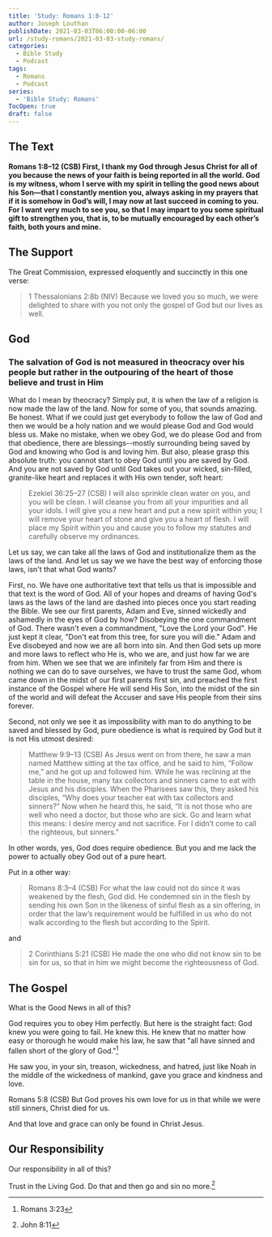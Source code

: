```yaml
---
title: 'Study: Romans 1:8-12'
author: Joseph Louthan
publishDate: 2021-03-03T06:00:00-06:00
url: /study-romans/2021-03-03-study-romans/
categories:
  - Bible Study
  - Podcast
tags:
  - Romans
  - Podcast
series:
  - 'Bible Study: Romans'
TocOpen: true
draft: false
---
```

## The Text

**Romans 1:8–12 (CSB) First, I thank my God through Jesus Christ for all of you because the news of your faith is being reported in all the world.  God is my witness, whom I serve with my spirit in telling the good news about his Son—that I constantly mention you, always asking in my prayers that if it is somehow in God’s will, I may now at last succeed in coming to you.  For I want very much to see you, so that I may impart to you some spiritual gift to strengthen you,  that is, to be mutually encouraged by each other’s faith, both yours and mine.**

## The Support

The Great Commission, expressed eloquently and succinctly in this one verse:

> 1 Thessalonians 2:8b (NIV) Because we loved you so much, we were delighted to share with you not only the gospel of God but our lives as well.

## God

### The salvation of God is not measured in theocracy over his people but rather in the outpouring of the heart of those believe and trust in Him

What do I mean by theocracy? Simply put, it is when the law of a religion is now made the law of the land. Now for some of you, that sounds amazing. Be honest. What if we could just get everybody to follow the law of God and then we would be a holy nation and we would please God and God would bless us. Make no mistake, when we obey God, we do please God and from that obedience, there are blessings--mostly surrounding being saved by God and knowing who God is and loving him.  But also, please grasp this absolute truth: you cannot start to obey God until you are saved by God. And you are not saved by God until God takes out your wicked, sin-filled, granite-like heart and replaces it with His own tender, soft heart:

> Ezekiel 36:25–27 (CSB) I will also sprinkle clean water on you, and you will be clean. I will cleanse you from all your impurities and all your idols.  I will give you a new heart and put a new spirit within you; I will remove your heart of stone and give you a heart of flesh.  I will place my Spirit within you and cause you to follow my statutes and carefully observe my ordinances.

Let us say, we can take all the laws of God and institutionalize them as the laws of the land. And let us say we we have the best way of enforcing those laws, isn't that what God wants?

First, no. We have one authoritative text that tells us that is impossible and that text is the word of God. All of your hopes and dreams of having God's laws as the laws of the land are dashed into pieces once you start reading the Bible. We see our first parents, Adam and Eve, sinned wickedly and ashamedly in the eyes of God by how? Disobeying the one commandment of God. There wasn't even a commandment, "Love the Lord your God". He just kept it clear, "Don't eat from this tree, for sure you will die." Adam and Eve disobeyed and now we are all born into sin. And then God sets up more and more laws to reflect who He is, who we are, and just how far we are from him.  When we see that we are infinitely far from Him and there is nothing we can do to save ourselves, we have to trust the same God, whom came down in the midst of our first parents first sin, and preached the first instance of the Gospel where He will send His Son, into the midst of the sin of the world and will defeat the Accuser and save His people from their sins forever.

Second, not only we see it as impossibility with man to do anything to be saved and blessed by God, pure obedience is what is required by God but it is not His utmost desired:

> Matthew 9:9–13 (CSB) As Jesus went on from there, he saw a man named Matthew sitting at the tax office, and he said to him, “Follow me,” and he got up and followed him.  While he was reclining at the table in the house, many tax collectors and sinners came to eat with Jesus and his disciples.  When the Pharisees saw this, they asked his disciples, “Why does your teacher eat with tax collectors and sinners?”  Now when he heard this, he said, “It is not those who are well who need a doctor, but those who are sick.  Go and learn what this means: I desire mercy and not sacrifice. For I didn’t come to call the righteous, but sinners.”

In other words, yes, God does require obedience. But you and me lack the power to actually obey God out of a pure heart.

Put in a other way:

> Romans 8:3–4 (CSB) For what the law could not do since it was weakened by the flesh, God did. He condemned sin in the flesh by sending his own Son in the likeness of sinful flesh as a sin offering,  in order that the law’s requirement would be fulfilled in us who do not walk according to the flesh but according to the Spirit.

and

> 2 Corinthians 5:21 (CSB) He made the one who did not know sin to be sin for us, so that in him we might become the righteousness of God.

## The Gospel

What is the Good News in all of this?

God requires you to obey Him perfectly. But here is the straight fact: God knew you were going to fail. He knew this. He knew that no matter how easy or thorough he would make his law, he saw that "all have sinned and fallen short of the glory of God."[^1]

He saw you, in your sin, treason, wickedness, and hatred, just like Noah in the middle of the wickedness of mankind, gave you grace and kindness and love.

Romans 5:8 (CSB) But God proves his own love for us in that while we were still sinners, Christ died for us.

And that love and grace can only be found in Christ Jesus.

## Our Responsibility

Our responsibility in all of this?

Trust in the Living God. Do that and then go and sin no more.[^2]

[^1]: Romans 3:23
[^2]: John 8:11